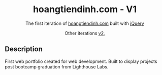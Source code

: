 <h1 align="center">
  hoangtiendinh.com - V1
</h1>
<p align="center">
  The first iteration of <a href="https://www.hoangtiendinh.com/" target="_blank">hoangtiendinh.com</a> built with <a href="https://jquery.com/" target="_blank">jQuery</a>
</p>
<p align="center">
    Other iterations
  <a href="https://github.com/HoangTienDinh/portfolio-v2" target="_blank">v2</a>,
 
</p>

## Description
First web portfolio created for web development. Built to display projects post bootcamp graduation from Lighthouse Labs.